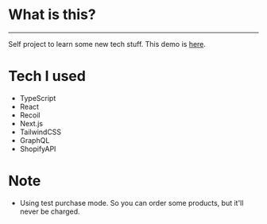 # What is this?
---
Self project to learn some new tech stuff. This demo is [here](https://next-shopify-mock-store.vercel.app/).

# Tech I used
- TypeScript
- React
- Recoil
- Next.js
- TailwindCSS
- GraphQL
- ShopifyAPI


# Note
- Using test purchase mode. So you can order some products, but it'll never be charged.
